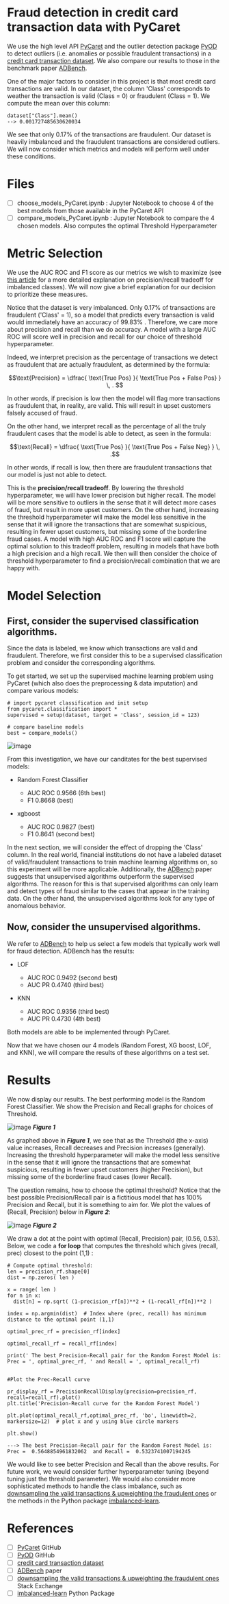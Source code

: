 # Fraud detection in credit card transaction data with PyCaret

We use the high level API [PyCaret](https://github.com/pycaret/pycaret) and the outlier detection package [PyOD](https://github.com/yzhao062/pyod) to detect outliers (i.e. anomalies or possible fraudulent transactions) in a [credit card transaction dataset](https://www.kaggle.com/datasets/mlg-ulb/creditcardfraud). We also compare our results to those in the benchmark paper [ADBench](https://arxiv.org/abs/2206.09426).

One of the major factors to consider in this project is that most credit card transactions are valid. In our dataset, the column 'Class' corresponds to weather the transaction is valid (Class = 0) or fraudulent (Class = 1).  We compute the mean over this column:

	dataset["Class"].mean()
	--> 0.001727485630620034

We see that only 0.17% of the transactions are fraudulent. Our dataset is heavily imbalanced and the fraudulent transactions are considered outliers. We will now consider which metrics and models will perform well under these conditions.

# Files

- [ ] choose_models_PyCaret.ipynb : Jupyter Notebook to choose 4 of the best models from those available in the PyCaret API
- [ ] compare_models_PyCaret.ipynb : Jupyter Notebook to compare the 4 chosen models. Also computes the optimal Threshold Hyperparameter

# Metric Selection

We use the AUC ROC and F1 score as our metrics we wish to maximize (see [this article](https://towardsdatascience.com/accuracy-precision-recall-or-f1-331fb37c5cb9) for a more detailed explanation on precision/recall tradeoff for imbalanced classes). We will now give a brief explanation for our decision to prioritize these measures.

Notice that the dataset is very imbalanced. Only 0.17% of transactions are fraudulent ('Class' = 1), so a model that predicts every transaction is valid would immediately have an accuracy of 99.83% . Therefore, we care more about precision and recall than we do accuracy. A model with a large AUC ROC will score well in precision and recall for our choice of threshold hyperparameter.

Indeed, we interpret precision as the percentage of transactions we detect as fraudulent that are actually fraudulent, as determined by the formula:

```math
\text{Precision} = \dfrac{ \text{True Pos} }{ \text{True Pos + False Pos} } \, . 
```

In other words, if precision is low then the model will flag more transactions as fraudulent that, in reality, are valid. This will result in upset customers falsely accused of fraud.

On the other hand, we interpret recall as the percentage of all the truly fraudulent cases that the model is able to detect, as seen in the formula: 

```math
\text{Recall} = \dfrac{ \text{True Pos} }{ \text{True Pos + False Neg} } \, .
```

In other words, if recall is low, then there are fraudulent transactions that our model is just not able to detect.

This is the **precision/recall tradeoff**. By lowering the threshold hyperparameter, we will have lower precision but higher recall. The model will be more sensitive to outliers in the sense that it will detect more cases of fraud, but result in more upset customers. On the other hand, increasing the threshold hyperparameter will make the model less sensitive in the sense that it will ignore the transactions that are somewhat suspicious, resulting in fewer upset customers, but missing some of the borderline fraud cases. A model with high AUC ROC and F1 score will capture the optimal solution to this tradeoff problem, resulting in models that have both a high precision and a high recall. We then will then consider the choice of threshold hyperparameter to find a precision/recall combination that we are happy with.



# Model Selection
 
## First, consider the supervised classification algorithms.
Since the data is labeled, we know which transactions are valid and fraudulent. Therefore, we first consider this to be a supervised classification problem and consider the corresponding algorithms.  

To get started, we set up the supervised machine learning problem using PyCaret (which also does the preprocessing & data imputation) and compare various models:

	# import pycaret classification and init setup
	from pycaret.classification import *
	supervised = setup(dataset, target = 'Class', session_id = 123)
	
	# compare baseline models
	best = compare_models()

![image](Misc/best.jpg)






From this investigation, we have our canditates for the best supervised models:


*   Random Forest Classifier
	*  AUC ROC 0.9566 (6th best)
	*   F1 0.8668 (best)

* xgboost
	* AUC ROC 0.9827 (best)
	* F1 0.8641 (second best)




In the next section, we will consider the effect of dropping the 'Class' column. In the real world, financial institutions do not have a labeled dataset of valid/fraudulent transactions to train machine learning algorithms on, so this experiment will be more applicable. Additionally, the [ADBench](https://arxiv.org/abs/2206.09426) paper suggests that unsupervised algorithms outperform the supervised algorithms. The reason for this is that supervised algorithms can only learn and detect types of fraud similar to the cases that appear in the training data. On the other hand, the unsupervised algorithms look for any type of anomalous behavior.

## Now, consider the unsupervised algorithms.

We refer to [ADBench](https://arxiv.org/abs/2206.09426) to help us select a few models that typically work well for fraud detection. ADBench has the results:


* LOF
	* AUC ROC 0.9492 (second best)
	* AUC PR 0.4740 (third best)

* KNN
	* AUC ROC 0.9356 (third best)
	* AUC PR 0.4730 (4th best)

Both models are able to be implemented through PyCaret. 

Now that we have chosen our 4 models (Random Forest, XG boost, LOF, and KNN), we will compare the results of these algorithms on a test set.

# Results

We now display our results. The best performing model is the Random Forest Classifier. We show the Precision and Recall graphs for choices of Threshold.


![image](Misc/PR.jpg)
<font size= “7”>_**Figure 1**_</font>

As graphed above in **_Figure 1_**, we see that as the Threshold (the x-axis) value increases, Recall decreases and Precision increases (generally). Increasing the threshold hyperparameter will make the model less sensitive in the sense that it will ignore the transactions that are somewhat suspicious, resulting in fewer upset customers (higher Precision), but missing some of the borderline fraud cases (lower Recall).

The question remains, how to choose the optimal threshold? Notice that the best possible Precision/Recall pair is a fictitious model that has 100% Precision and Recall, but it is something to aim for. We plot the values of (Recall, Precision) below in **_Figure 2_**:

![image](Misc/Curve.jpg)
<font size= “7”>_**Figure 2**_</font>

We draw a dot at the point with optimal (Recall, Precision) pair, (0.56, 0.53). Below, we code a **for loop** that computes the threshold which gives (recall, prec) closest to the point (1,1) :


	# Compute optimal threshold:
	len = precision_rf.shape[0]
	dist = np.zeros( len )

	x = range( len )
	for n in x:
	  dist[n] = np.sqrt( (1-precision_rf[n])**2 + (1-recall_rf[n])**2 )

	index = np.argmin(dist)  # Index where (prec, recall) has minimum distance to the optimal point (1,1)

	optimal_prec_rf = precision_rf[index]

	optimal_recall_rf = recall_rf[index]

	print(' The best Precision-Recall pair for the Random Forest Model is: Prec = ', optimal_prec_rf, ' and Recall = ', optimal_recall_rf)


	#Plot the Prec-Recall curve

	pr_display_rf = PrecisionRecallDisplay(precision=precision_rf, recall=recall_rf).plot()
	plt.title('Precision-Recall curve for the Random Forest Model')

	plt.plot(optimal_recall_rf,optimal_prec_rf, 'bo', linewidth=2, markersize=12)  # plot x and y using blue circle markers

	plt.show()

	---> The best Precision-Recall pair for the Random Forest Model is: Prec =  0.5648854961832062  and Recall =  0.5323741007194245


We would like to see better Precision and Recall than the above results. For future work, we would consider further hyperparameter tuning (beyond tuning just the threshold parameter). We would also consider more sophisticated methods to handle the class imbalance, such as [downsampling the valid transactions & upweighting the fraudulent ones](https://stats.stackexchange.com/questions/569878/upweight-minority-class-vs-downsampleupweight-majority-class) or the methods in the Python package  [imbalanced-learn](https://imbalanced-learn.org/stable/).


# References

- [ ] [PyCaret](https://github.com/pycaret/pycaret) GitHub
- [ ]  [PyOD](https://github.com/yzhao062/pyod) GitHub
- [ ]  [credit card transaction dataset](https://www.kaggle.com/datasets/mlg-ulb/creditcardfraud)
- [ ]  [ADBench](https://arxiv.org/abs/2206.09426) paper
- [ ] [downsampling the valid transactions & upweighting the fraudulent ones](https://stats.stackexchange.com/questions/569878/upweight-minority-class-vs-downsampleupweight-majority-class) Stack Exchange
- [ ] [imbalanced-learn](https://imbalanced-learn.org/stable/) Python Package
